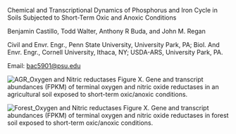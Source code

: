 Chemical and Transcriptional Dynamics of Phosphorus and Iron Cycle in Soils Subjected to Short-Term Oxic and Anoxic Conditions 

 Benjamin Castillo, Todd Walter, Anthony R Buda, and John M. Regan
 
Civil and Envr. Engr., Penn State University, University Park, PA; Biol. And Envr. Engr., Cornell University, Ithaca, NY; USDA-ARS, University Park, PA.

Email: bac5901@psu.edu

![AGR_Oxygen and Nitric reductases](https://github.com/user-attachments/assets/8bc1ee40-6814-4ab7-bd94-4ffd2ea524ff)
Figure X. Gene and transcript abundances (FPKM) of terminal oxygen and nitric oxide reductases in an agricultural soil exposed to short-term oxic/anoxic conditions.



![Forest_Oxygen and Nitric reductases](https://github.com/user-attachments/assets/2c162bb3-34a3-4e86-affc-c690e6d06cda)
Figure X. Gene and transcript abundances (FPKM) of terminal oxygen and nitric oxide reductases in forest soil exposed to short-term oxic/anoxic conditions.
